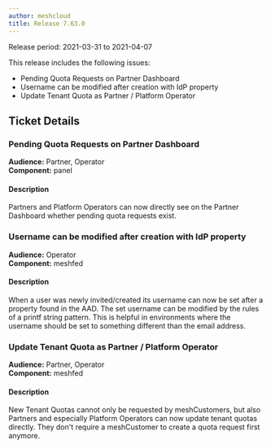 ```yaml
---
author: meshcloud
title: Release 7.63.0
---
```


Release period: 2021-03-31 to 2021-04-07

This release includes the following issues:
* Pending Quota Requests on Partner Dashboard
* Username can be modified after creation with IdP property
* Update Tenant Quota as Partner / Platform Operator
<!--truncate-->

## Ticket Details
### Pending Quota Requests on Partner Dashboard
**Audience:** Partner, Operator<br>**Component:** panel


#### Description
Partners and Platform Operators can now directly see on the Partner Dashboard whether pending quota requests exist.

### Username can be modified after creation with IdP property
**Audience:** Operator<br>**Component:** meshfed


#### Description
When a user was newly invited/created its username can now be set after a property found in the AAD. The set username
can be modified by the rules of a printf string pattern. This is helpful in environments where the username should
be set to something different than the email address.

### Update Tenant Quota as Partner / Platform Operator
**Audience:** Partner, Operator<br>**Component:** meshfed


#### Description
New Tenant Quotas cannot only be requested by meshCustomers, but also Partners and especially Platform Operators
can now update tenant quotas directly. They don't require a meshCustomer to create a quota request first anymore.

